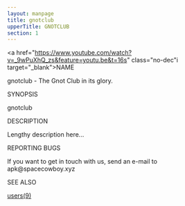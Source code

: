 ```yaml
---
layout: manpage
title: gnotclub
upperTitle: GNOTCLUB
section: 1
---
```


<a href="https://www.youtube.com/watch?v=_9wPuXhQ_zs&feature=youtu.be&t=16s" class="no-dec"i target="_blank">NAME</a>

<div class="manp">gnotclub - The Gnot Club in its glory.</div>

SYNOPSIS

<div class="manp">gnotclub</div>

DESCRIPTION

<div class="manp">Lengthy description here...</div>

REPORTING BUGS

<div class="manp">
	If you want to get in touch with us,
	send an e-mail to apk@spacecowboy.xyz
</div>

SEE ALSO

<div class="manp">
	<a href="/users">users(9)</a>
</div>
